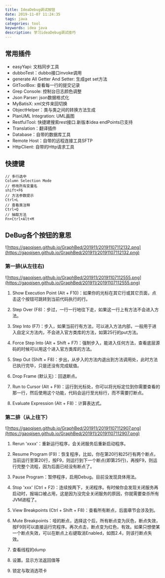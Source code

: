 ```yaml
---
title: IdeaDebug调试按钮
date: 2019-11-07 11:24:35
tags: java
categories: tool
keywords: idea java
description: 学习ideaDebug调试技巧
---
```


## 常用插件

- easyYapi: 文档同步工具
- dubboTest：dubbo接口invoke调用
- generate All Getter And Setter: 生成get set方法
- GitToolBox: 查看每一行的提交记录
- Grep Console: 控制台日志颜色调整
- Json Parser: json数据格式化
- MyBatisX: xml文件来回切换
- ObjectHelper：类与类之间的转换方法生成
- PlanUML Integration: UML画图
- RestfulTool: 快捷建搜索rest接口.新版本idea endPoints已支持
- Translation：翻译插件
- Database：自带的数据库工具
- Remote Host：自带的远程连接工具SFTP
- HttpClient: 自带的Http请求工具

## 快捷键

```
// 多行选中
Column Selection Mode
// 修改所有变量名
shift+F6
// 方法参数提示
Ctrl+L
// 查看类注释
Ctrl+Q
// 抽取方法
Fn+Ctrl+Alt+M
```



## DeBug各个按钮的意思

![https://gaoqisen.github.io/GraphBed/201911/20191107112132.png](https://gaoqisen.github.io/GraphBed/201911/20191107112132.png)

### 第一排(从左往右)

![https://gaoqisen.github.io/GraphBed/201911/20191107112555.png](https://gaoqisen.github.io/GraphBed/201911/20191107112555.png)

1. Show Execution Point (Alt + F10)：如果你的光标在其它行或其它页面，点击这个按钮可跳转到当前代码执行的行。

2. Step Over (F8)：步过，一行一行地往下走，如果这一行上有方法不会进入方法。

3. Step Into (F7)：步入，如果当前行有方法，可以进入方法内部，一般用于进入自定义方法内，不会进入官方类库的方法，如第25行的put方法。

4. Force Step Into (Alt + Shift + F7)：强制步入，能进入任何方法，查看底层源码的时候可以用这个进入官方类库的方法。

5. Step Out (Shift + F8)：步出，从步入的方法内退出到方法调用处，此时方法已执行完毕，只是还没有完成赋值。

6. Drop Frame (默认无)：回退断点。

7. Run to Cursor (Alt + F9)：运行到光标处，你可以将光标定位到你需要查看的那一行，然后使用这个功能，代码会运行至光标行，而不需要打断点。

8. Evaluate Expression (Alt + F8)：计算表达式。

### 第二排（从上往下）

![https://gaoqisen.github.io/GraphBed/201911/20191107112907.png](https://gaoqisen.github.io/GraphBed/201911/20191107112907.png)

1. Rerun 'xxxx'：重新运行程序，会关闭服务后重新启动程序。

2. Resume Program (F9)：恢复程序，比如，你在第20行和25行有两个断点，当前运行至第20行，按F9，则运行到下一个断点(即第25行)，再按F9，则运行完整个流程，因为后面已经没有断点了。

3. Pause Program：暂停程序，启用Debug。目前没发现具体用法。

4. Stop 'xxx' (Ctrl + F2)：连续按两下，关闭程序。有时候你会发现关闭服务再启动时，报端口被占用，这是因为没完全关闭服务的原因，你就需要查杀所有JVM进程了。

5. View Breakpoints (Ctrl + Shift + F8)：查看所有断点，后面章节会涉及到。

6. Mute Breakpoints：哑的断点，选择这个后，所有断点变为灰色，断点失效，按F9则可以直接运行完程序。再次点击，断点变为红色，有效。如果只想使某一个断点失效，可以在断点上右键取消Enabled，如图2.4，则该行断点失效。

7. 查看线程的dump

8. 设置。显示方法返回值等

9. 锁定与取消选项卡